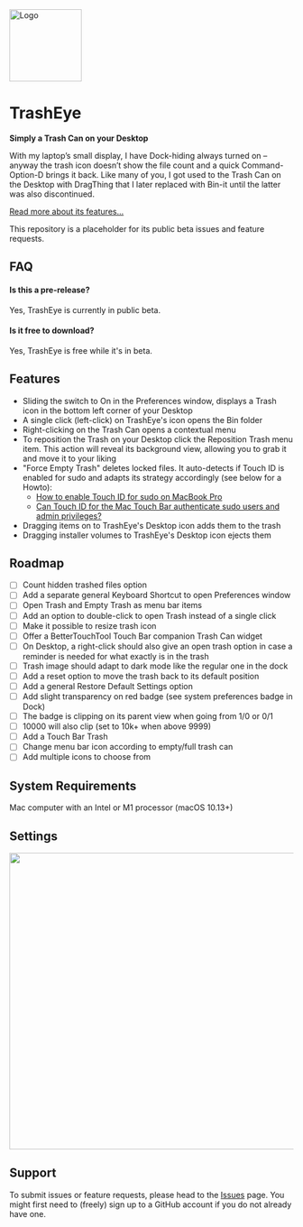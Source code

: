<img src="https://synappser.github.io/images/apps/trasheye.png" alt="Logo" width="128" />


# TrashEye

**Simply a Trash Can on your Desktop**

With my laptop’s small display, I have Dock-hiding always turned on – anyway the trash icon doesn’t show the file count and a quick Command-Option-D brings it back. Like many of you, I got used to the Trash Can on the Desktop with DragThing that I later replaced with Bin-it until the latter was also discontinued.

[Read more about its features...](https://synappser.github.io/apps/trasheye/)

This repository is a placeholder for its public beta issues and feature requests.

## FAQ

#### Is this a pre-release?

Yes, TrashEye is currently in public beta.

#### Is it free to download?

Yes, TrashEye is free while it's in beta.

## Features

- Sliding the switch to On in the Preferences window, displays a Trash icon in the bottom left corner of your Desktop
- A single click (left-click) on TrashEye's icon opens the Bin folder
- Right-clicking on the Trash Can opens a contextual menu
- To reposition the Trash on your Desktop click the Reposition Trash menu item. This action will reveal its background view, allowing you to grab it and move it to your liking
- "Force Empty Trash" deletes locked files. It auto-detects if Touch ID is enabled for sudo and adapts its strategy accordingly (see below for a Howto):
  - [How to enable Touch ID for sudo on MacBook Pro](https://azimi.io/how-to-enable-touch-id-for-sudo-on-macbook-pro-46272ac3e2df)
  - [Can Touch ID for the Mac Touch Bar authenticate sudo users and admin privileges?](https://apple.stackexchange.com/questions/259093/can-touch-id-for-the-mac-touch-bar-authenticate-sudo-users-and-admin-privileges)
- Dragging items on to TrashEye's Desktop icon adds them to the trash
- Dragging installer volumes to TrashEye's Desktop icon ejects them

## Roadmap

- [ ] Count hidden trashed files option
- [ ] Add a separate general Keyboard Shortcut to open Preferences window
- [ ] Open Trash and Empty Trash as menu bar items
- [ ] Add an option to double-click to open Trash instead of a single click
- [ ] Make it possible to resize trash icon
- [ ] Offer a BetterTouchTool Touch Bar companion Trash Can widget
- [ ] On Desktop, a right-click should also give an open trash option in case a reminder is needed for what exactly is in the trash
- [ ] Trash image should adapt to dark mode like the regular one in the dock
- [ ] Add a reset option to move the trash back to its default position
- [ ] Add a general Restore Default Settings option
- [ ] Add slight transparency on red badge (see system preferences badge in Dock)
- [ ] The badge is clipping on its parent view when going from 1/0 or 0/1
- [ ] 10000 will also clip (set to 10k+ when above 9999)
- [ ] Add a Touch Bar Trash
- [ ] Change menu bar icon according to empty/full trash can
- [ ] Add multiple icons to choose from

## System Requirements

Mac computer with an Intel or M1 processor (macOS 10.13+)

## Settings

<img src="https://synappser.github.io/images/betas/zoom-te.png" width="526" />

## Support

To submit issues or feature requests, please head to the [Issues](https://github.com/synappser/TrashEye/issues) page. You might first need to (freely) sign up to a GitHub account if you do not already have one.
